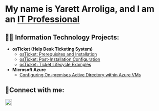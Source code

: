 <h1>My name is Yarett Arroliga, and I am an <a href="https://www.linkedin.com/in/yarett-arroliga-948303284/">IT Professional</a>

<h2>👨‍💻 Information Technology Projects:</h2>

- <b>osTicket (Help Desk Ticketing System)</b>
  - [osTicket: Prerequisites and Installation](https://github.com/YArroliga/os-ticket-instalation/tree/main)
  - [osTicket: Post-Installation Configuration](https://github.com/YArroliga/Os-ticket-configure/tree/main)
  - [osTicket: Ticket Lifecycle Examples](https://github.com/YArroliga/Os-ticket-example)
- <b>Microsoft Azure</b>
  - [Configuring On-premises Active Directory within Azure VMs](https://github.com/YArroliga/Active-DirectoryVM)

<h2>🤳Connect with me:</h2>


[<img align="left" alt="Josh | LinkedIn" width="22px" src="https://cdn.jsdelivr.net/npm/simple-icons@v3/icons/linkedin.svg" />][linkedin]



[linkedin]: https://www.linkedin.com/in/yarett-arroliga-948303284/
